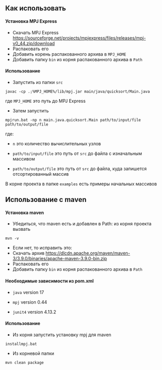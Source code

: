 ## Как использовать

#### Установка MPJ Express

- Скачать MPJ Express https://sourceforge.net/projects/mpjexpress/files/releases/mpj-v0_44.zip/download
- Распаковать его
- Добавить корень распакованного архива в `MPJ_HOME`
- Добавить папку `bin` из корня распакованного архива в `Path`

#### Использование

- Запустить из папки `src`
```
javac -cp .;%MPJ_HOME%/lib/mpj.jar main/java/quicksort/Main.java
```
где `MPJ_HOME` это путь до MPJ Express

- Затем запустить
```
mpjrun.bat -np n main.java.quicksort.Main path/to/input/file path/to/output/file
```
где:

- `n` это количество вычислительных узлов

- `path/to/input/file` это путь от `src` до файла с изначальным массивом
- `path/to/output/file` это путь от `src` до файла, куда запишется отсортированный массив



В корне проекта в папке `examples` есть примеры начальных массивов

## Использование с maven

#### Установка maven

- Убедиться, что maven есть и добавлен в Path: из корня проекта вызвать
```
mvn -v
```
- Если нет, то исправить это:
- Скачать архив https://dlcdn.apache.org/maven/maven-3/3.9.0/binaries/apache-maven-3.9.0-bin.zip
- Распаковать его
- Добавить папку `bin` из корня распакованного архива в `Path`

#### Необходимые зависимости из pom.xml

- `java` version 17

- `mpj` version 0.44
- `junit4` version 4.13.2

#### Использование

- Из корня запустить установку mpj для maven
```
installmpj.bat
```
- Из корневой папки
```
mvn clean package
```
